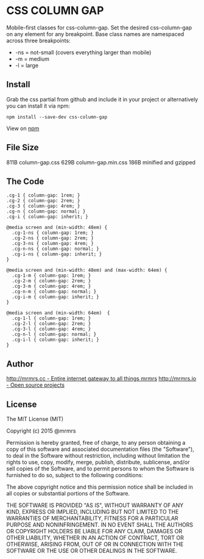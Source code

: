 # CSS COLUMN GAP

  Mobile-first classes for css-column-gap.
  Set the desired css-column-gap on any element for any breakpoint.
  Base class names are namespaced across three breakpoints:

*  -ns = not-small (covers everything larger than mobile)
*  -m  = medium
*  -l  = large

## Install
Grab the css partial from github and include it in your project or alternatively
you can install it via npm:
```
npm install --save-dev css-column-gap
```
View on [npm](https://www.npmjs.org/package/css-column-gap)


## File Size

811B column-gap.css
629B column-gap.min.css
186B minified and gzipped

## The Code
```
.cg-1 { column-gap: 1rem; }
.cg-2 { column-gap: 2rem; }
.cg-3 { column-gap: 4rem; }
.cg-n { column-gap: normal; }
.cg-i { column-gap: inherit; }

@media screen and (min-width: 48em) {
  .cg-1-ns { column-gap: 1rem; }
  .cg-2-ns { column-gap: 2rem; }
  .cg-3-ns { column-gap: 4rem; }
  .cg-n-ns { column-gap: normal; }
  .cg-i-ns { column-gap: inherit; }
}

@media screen and (min-width: 48em) and (max-width: 64em) {
  .cg-1-m { column-gap: 1rem; }
  .cg-2-m { column-gap: 2rem; }
  .cg-3-m { column-gap: 4rem; }
  .cg-n-m { column-gap: normal; }
  .cg-i-m { column-gap: inherit; }
}

@media screen and (min-width: 64em)  {
  .cg-1-l { column-gap: 1rem; }
  .cg-2-l { column-gap: 2rem; }
  .cg-3-l { column-gap: 4rem; }
  .cg-n-l { column-gap: normal; }
  .cg-i-l { column-gap: inherit; }
}

```

## Author

[http://mrmrs.cc - Entire internet gateway to all things mrmrs](http://mrmrs.cc)
[http://mrmrs.io - Open source projects](http://mrmrs.io)

## License

The MIT License (MIT)

Copyright (c) 2015 @mrmrs

Permission is hereby granted, free of charge, to any person obtaining a copy
of this software and associated documentation files (the "Software"), to deal
in the Software without restriction, including without limitation the rights
to use, copy, modify, merge, publish, distribute, sublicense, and/or sell
copies of the Software, and to permit persons to whom the Software is
furnished to do so, subject to the following conditions:

The above copyright notice and this permission notice shall be included in
all copies or substantial portions of the Software.

THE SOFTWARE IS PROVIDED "AS IS", WITHOUT WARRANTY OF ANY KIND, EXPRESS OR
IMPLIED, INCLUDING BUT NOT LIMITED TO THE WARRANTIES OF MERCHANTABILITY,
FITNESS FOR A PARTICULAR PURPOSE AND NONINFRINGEMENT. IN NO EVENT SHALL THE
AUTHORS OR COPYRIGHT HOLDERS BE LIABLE FOR ANY CLAIM, DAMAGES OR OTHER
LIABILITY, WHETHER IN AN ACTION OF CONTRACT, TORT OR OTHERWISE, ARISING FROM,
OUT OF OR IN CONNECTION WITH THE SOFTWARE OR THE USE OR OTHER DEALINGS IN
THE SOFTWARE.

